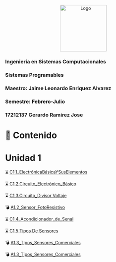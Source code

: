 <p align="center"> 
    <img alt="Logo" src="https://www.tijuana.tecnm.mx/wp-content/uploads/2018/09/logo-ITT-2018.jpg" width=150 height=150>    
</p>


### Ingenieria en Sistemas Computacionales
### Sistemas Programables
### Maestro: Jaime Leonardo Enriquez Alvarez
### Semestre: Febrero-Julio 

### 17212137 Gerardo Ramirez Jose

# :page_with_curl: Contenido
# Unidad 1
:hourglass: [C1.1_ElectrónicaBásicaYSusElementos](/Blog/C1.1.Reto_en_clase/C1.1_ElectrónicaBásicaYSusElementos_JoseGerardoRamirez.md)

:hourglass: [C1.2.Circuito_Electrónico_Básico](/Blog/C1.2.Circuito_Electrónico_Básico/C1.2.Circuito_Electrónico_Básico_JoseGerardo.md)

:hourglass: [C1.3.Circuito_Divisor Voltaje](Blog/C1.3_CircuitoDivisorVoltaje/C1.3_CircuitoDivisorVoltaje_JoseGerardo.md)

💣 [A1.2_Sensor_FotoResistivo](Blog/A1.2_Sensor_FotoResistivo_JoseGerardo/A1.2_Sensor_FotoResistivo_JoseGerardo.md)

:hourglass: [C1.4_Acondicionador_de_Senal](Blog/C1.4_Acondicionador_De_Señal/C1.4_Acondicionador_de_senal_AmOP_JoseGerardo.md)

:hourglass: [C1.5 Tipos De Sensores](Blog/C1.5_Tipos_De_Sensores/C1.5_Tipos_De_Sensores_JoseGerardo.md)

💣 [A1.3_Tipos_Sensores_Comerciales](Blog/A1.3_Tipos_Sensores_Comerciales/A1.3_Tipos_Sensores_Comerciales_JoseGerardo.md)

💣 [A1.3_Tipos_Sensores_Comerciales](Blog/A1.3_Tipos_Sensores_Comerciales/A1.3_Tipos_Sensores_Comerciales_JoseGerardo.md)


